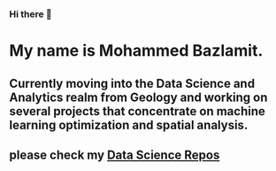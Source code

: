 ### Hi there 👋
# My name is Mohammed Bazlamit.
## Currently moving into the Data Science and Analytics realm from Geology and working on several projects that concentrate on machine learning optimization and spatial analysis.

## please check my [Data Science Repos]()
<!--
**Mbazlami/Mbazlami** is a ✨ _special_ ✨ repository because its `README.md` (this file) appears on your GitHub profile.

Here are some ideas to get you started:

- 🔭 I’m currently working on ...
- 🌱 I’m currently learning ...
- 👯 I’m looking to collaborate on ...
- 🤔 I’m looking for help with ...
- 💬 Ask me about ...
- 📫 How to reach me: ...
- 😄 Pronouns: ...
- ⚡ Fun fact: ...
-->

